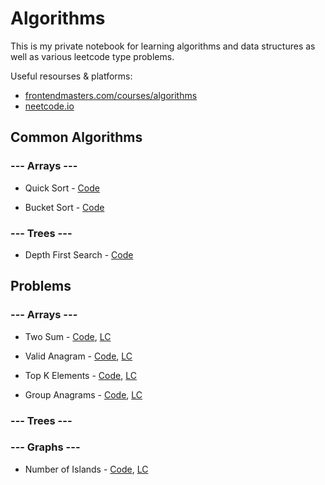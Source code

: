 # Algorithms

This is my private notebook for learning algorithms and data structures as well as various leetcode type problems.

Useful resourses & platforms:
- [frontendmasters.com/courses/algorithms](frontendmasters.com/courses/algorithms)
- [neetcode.io](neetcode.io)

## Common Algorithms

### --- Arrays ---

- Quick Sort - [Code](Algorithms/Algorithms.Tests/Common/Arrays/Sorting/QuickSort.cs)  

- Bucket Sort - [Code](Algorithms/Algorithms.Tests/Common/Arrays/Sorting/BucketSort.cs)

### --- Trees ---

- Depth First Search - [Code](Algorithms/Algorithms.Tests/Common/Trees/Search/TreeDepthFirstSearch.cs)

## Problems

### --- Arrays ---

- Two Sum - [Code](Algorithms/Algorithms.Tests/Exercises/Arrays/1.%20Two%20Sum%20E.cs), [LC](https://leetcode.com/problems/two-sum/description/)
  
- Valid Anagram - [Code](Algorithms/Algorithms.Tests/Exercises/Arrays/242.%20Valid%20Anagram%20E.cs), [LC](https://leetcode.com/problems/valid-anagram)
  
- Top K Elements - [Code](Algorithms/Algorithms.Tests/Exercises/Arrays/347.%20TopKElements%20M.cs), [LC](https://leetcode.com/problems/top-k-frequent-elements)
  
- Group Anagrams - [Code](Algorithms/Algorithms.Tests/Exercises/Arrays/49.%20Group%20Anagrams%20M.cs), [LC](https://leetcode.com/problems/group-anagrams)



### --- Trees ---



### --- Graphs ---

- Number of Islands - [Code](Algorithms/Algorithms.Tests/Exercises/Graphs/200.%20Number%20of%20Islands%20M.cs), [LC](https://leetcode.com/problems/number-of-islands)
